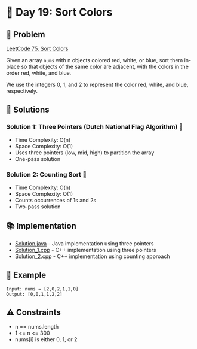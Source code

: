 # 🎨 Day 19: Sort Colors

## 📝 Problem
[LeetCode 75. Sort Colors](https://leetcode.com/problems/sort-colors/)

Given an array `nums` with n objects colored red, white, or blue, sort them in-place so that objects of the same color are adjacent, with the colors in the order red, white, and blue.

We use the integers 0, 1, and 2 to represent the color red, white, and blue, respectively.

## 🎯 Solutions

### Solution 1: Three Pointers (Dutch National Flag Algorithm) 🚩
- Time Complexity: O(n)
- Space Complexity: O(1)
- Uses three pointers (low, mid, high) to partition the array
- One-pass solution

### Solution 2: Counting Sort 🔢
- Time Complexity: O(n)
- Space Complexity: O(1)
- Counts occurrences of 1s and 2s
- Two-pass solution

## 📚 Implementation
- [Solution.java](Solution.java) - Java implementation using three pointers
- [Solution_1.cpp](Solution_1.cpp) - C++ implementation using three pointers
- [Solution_2.cpp](Solution_2.cpp) - C++ implementation using counting approach

## 🎨 Example
```
Input: nums = [2,0,2,1,1,0]
Output: [0,0,1,1,2,2]
```

## ⚠️ Constraints
- n == nums.length
- 1 <= n <= 300
- nums[i] is either 0, 1, or 2 